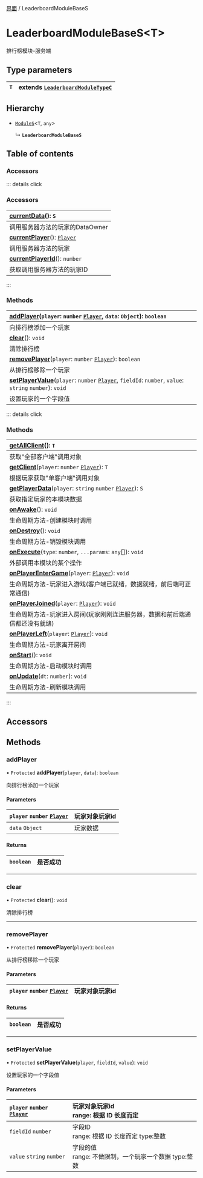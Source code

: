 [界面](../groups/Extension.界面.md) / LeaderboardModuleBaseS

# LeaderboardModuleBaseS<T\> <Badge type="tip" text="Class" /> <Score text="LeaderboardModuleBaseS<T\>" />

排行榜模块-服务端

## Type parameters

| `T` | extends [`LeaderboardModuleTypeC`](../modules/Extension.mwext.md#leaderboardmoduletypec) |
| :------ | :------ |

## Hierarchy

- [`ModuleS`](mwext.ModuleS.md)<`T`, `any`\>

  ↳ **`LeaderboardModuleBaseS`**

## Table of contents

### Accessors <Score text="Accessors" /> 


::: details click
### Accessors <Score text="Accessors" /> 
| **[currentData](mwext.ModuleS.md#currentdata)**(): `S`  |
| :-----|
| 调用服务器方法的玩家的DataOwner|
| **[currentPlayer](mwext.ModuleS.md#currentplayer)**(): [`Player`](mw.Player.md) <Badge type="tip" text="server" />  |
| 调用服务器方法的玩家|
| **[currentPlayerId](mwext.ModuleS.md#currentplayerid)**(): `number` <Badge type="tip" text="server" />  |
| 获取调用服务器方法的玩家ID|
:::


### Methods <Score text="Methods" /> 
| **[addPlayer](mwext.LeaderboardModuleBaseS.md#addplayer)**(`player`: `number`  [`Player`](mw.Player.md), `data`: `Object`): `boolean` <Badge type="tip" text="server" />  |
| :-----|
| 向排行榜添加一个玩家|
| **[clear](mwext.LeaderboardModuleBaseS.md#clear)**(): `void` <Badge type="tip" text="server" />  |
| 清除排行榜|
| **[removePlayer](mwext.LeaderboardModuleBaseS.md#removeplayer)**(`player`: `number`  [`Player`](mw.Player.md)): `boolean` <Badge type="tip" text="server" />  |
| 从排行榜移除一个玩家|
| **[setPlayerValue](mwext.LeaderboardModuleBaseS.md#setplayervalue)**(`player`: `number`  [`Player`](mw.Player.md), `fieldId`: `number`, `value`: `string`  `number`): `void` <Badge type="tip" text="server" />  |
| 设置玩家的一个字段值|


::: details click
### Methods <Score text="Methods" /> 
| **[getAllClient](mwext.ModuleS.md#getallclient)**(): `T` <Badge type="tip" text="server" />  |
| :-----|
| 获取"全部客户端"调用对象|
| **[getClient](mwext.ModuleS.md#getclient)**(`player`: `number`  [`Player`](mw.Player.md)): `T` <Badge type="tip" text="server" />  |
| 根据玩家获取"单客户端"调用对象|
| **[getPlayerData](mwext.ModuleS.md#getplayerdata)**(`player`: `string`  `number`  [`Player`](mw.Player.md)): `S` <Badge type="tip" text="server" />  |
| 获取指定玩家的本模块数据|
| **[onAwake](mwext.ModuleS.md#onawake)**(): `void` <Badge type="tip" text="server" />  |
| 生命周期方法-创建模块时调用|
| **[onDestroy](mwext.ModuleS.md#ondestroy)**(): `void` <Badge type="tip" text="server" />  |
| 生命周期方法-销毁模块调用|
| **[onExecute](mwext.ModuleS.md#onexecute)**(`type`: `number`, `...params`: `any`[]): `void` <Badge type="tip" text="server" />  |
| 外部调用本模块的某个操作|
| **[onPlayerEnterGame](mwext.ModuleS.md#onplayerentergame)**(`player`: [`Player`](mw.Player.md)): `void` <Badge type="tip" text="server" />  |
| 生命周期方法-玩家进入游戏(客户端已就绪，数据就绪，前后端可正常通信)|
| **[onPlayerJoined](mwext.ModuleS.md#onplayerjoined)**(`player`: [`Player`](mw.Player.md)): `void` <Badge type="tip" text="server" />  |
| 生命周期方法-玩家进入房间(玩家刚刚连进服务器，数据和前后端通信都还没有就绪)|
| **[onPlayerLeft](mwext.ModuleS.md#onplayerleft)**(`player`: [`Player`](mw.Player.md)): `void` <Badge type="tip" text="server" />  |
| 生命周期方法-玩家离开房间|
| **[onStart](mwext.ModuleS.md#onstart)**(): `void` <Badge type="tip" text="server" />  |
| 生命周期方法-启动模块时调用|
| **[onUpdate](mwext.ModuleS.md#onupdate)**(`dt`: `number`): `void` <Badge type="tip" text="server" />  |
| 生命周期方法-刷新模块调用|
:::


## Accessors

## Methods

### addPlayer <Score text="addPlayer" /> 

• `Protected` **addPlayer**(`player`, `data`): `boolean` <Badge type="tip" text="server" />

向排行榜添加一个玩家

#### Parameters

| `player` `number`  [`Player`](mw.Player.md) |  玩家对象玩家id |
| :------ | :------ |
| `data` `Object` |  玩家数据 |

#### Returns

| `boolean` | 是否成功 |
| :------ | :------ |

___

### clear <Score text="clear" /> 

• `Protected` **clear**(): `void` <Badge type="tip" text="server" />

清除排行榜


___

### removePlayer <Score text="removePlayer" /> 

• `Protected` **removePlayer**(`player`): `boolean` <Badge type="tip" text="server" />

从排行榜移除一个玩家

#### Parameters

| `player` `number`  [`Player`](mw.Player.md) |  玩家对象玩家id |
| :------ | :------ |

#### Returns

| `boolean` | 是否成功 |
| :------ | :------ |

___

### setPlayerValue <Score text="setPlayerValue" /> 

• `Protected` **setPlayerValue**(`player`, `fieldId`, `value`): `void` <Badge type="tip" text="server" />

设置玩家的一个字段值

#### Parameters

| `player` `number`  [`Player`](mw.Player.md) |  玩家对象玩家id <br> range: 根据 ID 长度而定 |
| :------ | :------ |
| `fieldId` `number` |  字段ID <br> range: 根据 ID 长度而定 type:整数 |
| `value` `string`  `number` |  字段的值 <br> range: 不做限制，一个玩家一个数据 type:整数 |

